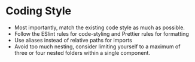 # Coding Style

- Most importantly, match the existing code style as much as possible.
- Follow the ESlint rules for code-styling and Prettier rules for formatting
- Use aliases instead of relative paths for imports
- Avoid too much nesting, consider limiting yourself to a maximum of three or four nested folders within a single component.
